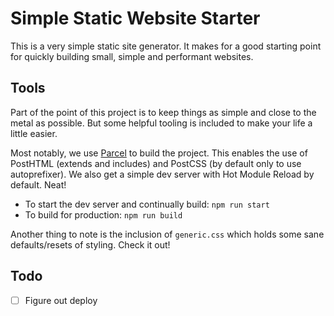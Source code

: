 # Simple Static Website Starter

This is a very simple static site generator. It makes for a good starting point for quickly building small, simple and performant websites.

## Tools

Part of the point of this project is to keep things as simple and close to the metal as possible. But some helpful tooling is included to make your life a little easier. 

Most notably, we use [Parcel](https://parceljs.org/) to build the project. This enables the use of PostHTML (extends and includes) and PostCSS (by default only to use autoprefixer). We also get a simple dev server with Hot Module Reload by default. Neat!

* To start the dev server and continually build: `npm run start`
* To build for production: `npm run build`

Another thing to note is the inclusion of `generic.css` which holds some sane defaults/resets of styling. Check it out!

## Todo
* [ ] Figure out deploy